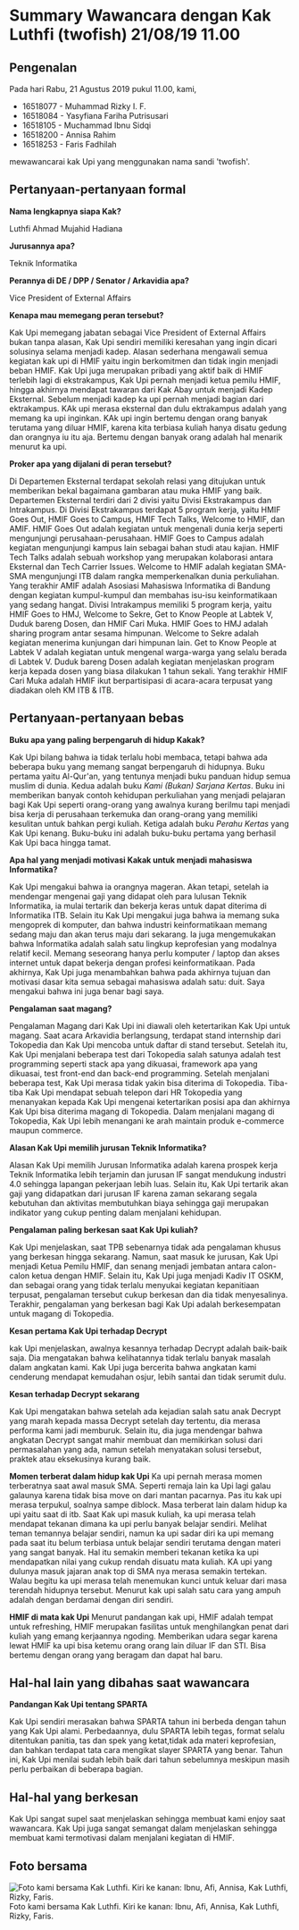 # Summary Wawancara dengan Kak Luthfi (twofish) 21/08/19 11.00

## Pengenalan

Pada hari Rabu, 21 Agustus 2019 pukul 11.00, kami,
- 16518077 - Muhammad Rizky I. F.
- 16518084 - Yasyfiana Fariha Putrisusari
- 16518105 - Muchammad Ibnu Sidqi
- 16518200 - Annisa Rahim
- 16518253 - Faris Fadhilah

mewawancarai kak Upi yang menggunakan nama sandi 'twofish'.

## Pertanyaan-pertanyaan formal

**Nama lengkapnya siapa Kak?**
 
 Luthfi Ahmad Mujahid Hadiana

**Jurusannya apa?**

Teknik Informatika

**Perannya di DE / DPP / Senator / Arkavidia apa?**

Vice President of External Affairs

**Kenapa mau memegang peran tersebut?**

Kak Upi memegang jabatan sebagai Vice President of External Affairs bukan tanpa alasan, Kak Upi sendiri memiliki keresahan yang ingin dicari solusinya selama menjadi kadep. Alasan sederhana mengawali semua kegiatan kak upi di HMIF yaitu ingin berkomitmen dan tidak ingin menjadi beban HMIF. Kak Upi juga merupakan pribadi yang aktif baik di HMIF terlebih lagi di ekstrakampus, Kak Upi pernah menjadi ketua pemilu HMIF, hingga akhirnya mendapat tawaran dari Kak Abay untuk menjadi Kadep Eksternal. Sebelum menjadi kadep ka upi pernah menjadi bagian dari ektrakampus. KAk upi merasa eksternal dan dulu ektrakampus adalah yang memang ka upi inginkan. KAk upi ingin bertemu dengan orang banyak terutama yang diluar HMIF, karena kita terbiasa kuliah hanya disatu gedung dan orangnya iu itu aja. Bertemu dengan banyak orang adalah hal menarik menurut ka upi.

**Proker apa yang dijalani di peran tersebut?**

Di Departemen Eksternal terdapat sekolah relasi yang ditujukan untuk memberikan bekal bagaimana gambaran atau muka HMIF yang baik. Departemen Eksternal terdiri dari 2 divisi yaitu Divisi Ekstrakampus dan Intrakampus. Di Divisi Ekstrakampus terdapat 5 program kerja, yaitu HMIF Goes Out, HMIF Goes to Campus, HMIF Tech Talks, Welcome to HMIF, dan AMIF. HMIF Goes Out adalah kegiatan untuk mengenali dunia kerja seperti mengunjungi perusahaan-perusahaan. HMIF Goes to Campus adalah kegiatan mengunjungi kampus lain sebagai bahan studi atau kajian. HMIF Tech Talks adalah sebuah workshop yang merupakan kolaborasi antara Eksternal dan Tech Carrier Issues. Welcome to HMIF adalah kegiatan SMA-SMA mengunjungi ITB dalam rangka memperkenalkan dunia perkuliahan. Yang terakhir AMIF adalah Asosiasi Mahasiswa Informatika di Bandung dengan kegiatan kumpul-kumpul dan membahas isu-isu keinformatikaan yang sedang hangat. Divisi Intrakampus memiliki 5 program kerja, yaitu HMIF Goes to HMJ, Welcome to Sekre, Get to Know People at Labtek V, Duduk bareng Dosen, dan HMIF Cari Muka. HMIF Goes to HMJ adalah sharing program antar sesama himpunan. Welcome to Sekre adalah kegiatan menerima kunjungan dari himpunan lain. Get to Know People at Labtek V adalah kegiatan untuk mengenal warga-warga yang selalu berada di Labtek V. Duduk bareng Dosen adalah kegiatan menjelaskan program kerja kepada dosen yang biasa dilakukan 1 tahun sekali. Yang terakhir HMIF Cari Muka adalah HMIF ikut berpartisipasi di acara-acara terpusat yang diadakan oleh KM ITB & ITB.

## Pertanyaan-pertanyaan bebas

**Buku apa yang paling berpengaruh di hidup Kakak?**

Kak Upi bilang bahwa ia tidak terlalu hobi membaca, tetapi bahwa ada beberapa buku yang memang sangat berpengaruh di hidupnya. Buku pertama yaitu Al-Qur'an, yang tentunya menjadi buku panduan hidup semua muslim di dunia. Kedua adalah buku *Kami (Bukan) Sarjana Kertas*. Buku ini memberikan banyak contoh kehidupan perkuliahan yang menjadi pelajaran bagi Kak Upi seperti orang-orang yang awalnya kurang berilmu tapi menjadi bisa kerja di perusahaan terkemuka dan orang-orang yang memiliki kesulitan untuk bahkan pergi kuliah. Ketiga adalah buku *Perahu Kertas* yang Kak Upi kenang. Buku-buku ini adalah buku-buku pertama yang berhasil Kak Upi baca hingga tamat.

**Apa hal yang menjadi motivasi Kakak untuk menjadi mahasiswa Informatika?**

Kak Upi mengakui bahwa ia orangnya mageran. Akan tetapi, setelah ia mendengar mengenai gaji yang didapat oleh para lulusan Teknik Informatika, ia mulai tertarik dan bekerja keras untuk dapat diterima di Informatika ITB. Selain itu Kak Upi mengakui juga bahwa ia memang suka mengoprek di komputer, dan bahwa industri keinformatikaan memang sedang maju dan akan terus maju dari sekarang. Ia juga mengemukakan bahwa Informatika adalah salah satu lingkup keprofesian yang modalnya relatif kecil. Memang seseorang hanya perlu komputer / laptop dan akses internet untuk dapat bekerja dengan profesi keinformatikaan. Pada akhirnya, Kak Upi juga menambahkan bahwa pada akhirnya tujuan dan motivasi dasar kita semua sebagai mahasiswa adalah satu: duit. Saya mengakui bahwa ini juga benar bagi saya.

**Pengalaman saat magang?**

Pengalaman Magang dari Kak Upi ini diawali oleh ketertarikan Kak Upi untuk magang. Saat acara Arkavidia berlangsung, terdapat stand internship dari Tokopedia dan Kak Upi mencoba untuk daftar di stand tersebut. Setelah itu, Kak Upi menjalani beberapa test dari Tokopedia salah satunya adalah test programming seperti stack apa yang dikuasai, framework apa yang dikuasai, test front-end dan back-end programming. Setelah menjalani beberapa test, Kak Upi merasa tidak yakin bisa diterima di Tokopedia. Tiba-tiba Kak Upi mendapat sebuah telepon dari HR Tokopedia yang menanyakan kepada Kak Upi mengenai ketertarikan posisi apa dan akhirnya Kak Upi bisa diterima magang di Tokopedia. Dalam menjalani magang di Tokopedia, Kak Upi lebih menangani ke arah maintain produk e-commerce maupun commerce.

**Alasan Kak Upi memilih jurusan Teknik Informatika?**

Alasan Kak Upi memilih Jurusan Informatika adalah karena prospek kerja Teknik Informatika lebih terjamin dan jurusan IF sangat mendukung industri 4.0 sehingga lapangan pekerjaan lebih luas. Selain itu, Kak Upi tertarik akan gaji yang didapatkan dari jurusan IF karena zaman sekarang segala kebutuhan dan aktivitas membutuhkan biaya sehingga gaji merupakan indikator yang cukup penting dalam menjalani kehidupan.

**Pengalaman paling berkesan saat Kak Upi kuliah?**

Kak Upi menjelaskan, saat TPB sebenarnya tidak ada pengalaman khusus yang berkesan hingga sekarang. Namun, saat masuk ke jurusan, Kak Upi menjadi Ketua Pemilu HMIF, dan senang menjadi jembatan antara calon-calon ketua dengan HMIF. Selain itu, Kak Upi juga menjadi Kadiv IT OSKM, dan sebagai orang yang tidak terlalu menyukai kegiatan kepanitiaan terpusat, pengalaman tersebut cukup berkesan dan dia tidak menyesalinya. Terakhir, pengalaman yang berkesan bagi Kak Upi adalah berkesempatan untuk magang di Tokopedia.

**Kesan pertama Kak Upi terhadap Decrypt**

kak Upi menjelaskan, awalnya kesannya terhadap Decrypt adalah baik-baik saja. Dia mengatakan bahwa kelihatannya tidak terlalu banyak masalah dalam angkatan kami. Kak Upi juga bercerita bahwa angkatan kami cenderung mendapat kemudahan osjur, lebih santai dan tidak serumit dulu.

**Kesan terhadap Decrypt sekarang**

Kak Upi mengatakan bahwa setelah ada kejadian salah satu anak Decrypt yang marah kepada massa Decrypt setelah day tertentu, dia merasa performa kami jadi memburuk. Selain itu, dia juga mendengar bahwa angkatan Decrypt sangat mahir membuat dan memikirkan solusi dari permasalahan yang ada, namun setelah menyatakan solusi tersebut, praktek atau eksekusinya kurang baik.

**Momen terberat dalam hidup kak Upi**
Ka upi pernah merasa momen terberatnya saat awal masuk SMA. Seperti remaja lain ka Upi lagi galau galaunya karena tidak bisa move on dari mantan pacarnya. Pas itu kak upi merasa terpukul, soalnya sampe diblock. Masa terberat lain dalam hidup ka upi yaitu saat di itb. Saat Kak upi masuk kuliah, ka upi merasa telah mendapat tekanan dimana ka upi perlu banyak belajar sendiri. Melihat teman temannya belajar sendiri, namun ka upi sadar diri ka upi memang pada saat itu belum terbiasa untuk belajar sendiri terutama dengan materi yang sangat banyak. Hal itu semakin memberi tekanan ketika ka upi mendapatkan nilai yang cukup rendah disuatu mata kuliah. KA upi yang dulunya masuk jajaran anak top di SMA nya merasa semakin tertekan. Walau begitu ka upi merasa telah menemukan kunci untuk keluar dari masa terendah hidupnya tersebut. Menurut kak upi salah satu cara yang ampuh adalah dengan berdamai dengan diri sendiri.

**HMIF di mata kak Upi**
Menurut pandangan kak upi, HMIF adalah tempat untuk refreshing, HMIF merupakan fasilitas untuk menghilangkan penat dari kuliah yang emang kerjaannya ngoding. Memberikan udara segar karena lewat HMIF ka upi bisa ketemu orang orang lain diluar IF dan STI. Bisa bertemu dengan orang yang beragam dan dapat hal baru.

## Hal-hal lain yang dibahas saat wawancara

**Pandangan Kak Upi tentang SPARTA**

Kak Upi sendiri merasakan bahwa SPARTA tahun ini berbeda dengan tahun yang Kak Upi alami. Perbedaannya, dulu SPARTA lebih tegas, format selalu ditentukan panitia, tas dan spek yang ketat,tidak ada materi keprofesian, dan bahkan terdapat tata cara mengikat slayer SPARTA yang benar. Tahun ini, Kak Upi menilai sudah lebih baik dari tahun sebelumnya meskipun masih perlu perbaikan di beberapa bagian.

## Hal-hal yang berkesan

Kak Upi sangat supel saat menjelaskan sehingga membuat kami enjoy saat wawancara. Kak Upi juga sangat semangat dalam menjelaskan sehingga membuat kami termotivasi dalam menjalani kegiatan di HMIF.

## Foto bersama
![Foto kami bersama Kak Luthfi. Kiri ke kanan: Ibnu, Afi, Annisa, Kak Luthfi, Rizky, Faris.](https://github.com/ozer0532/TugasWawancaraDaemon/raw/master/13516051/16518077-16518084-16518105-16518200-16518253.jpg)
Foto kami bersama Kak Luthfi. Kiri ke kanan: Ibnu, Afi, Annisa, Kak Luthfi, Rizky, Faris.
